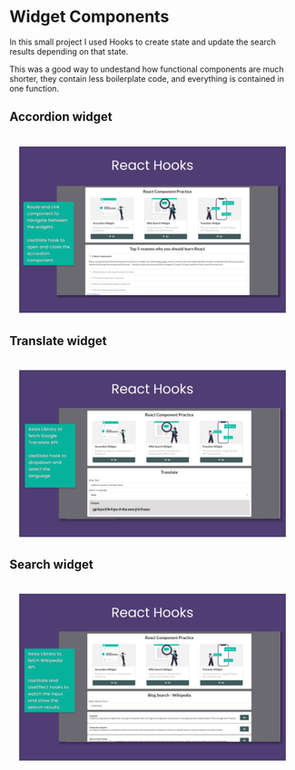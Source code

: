# Widget Components

In this small project I used Hooks to create state and update the search results depending on that state. 

This was a good way to undestand how functional components are much shorter, they contain less boilerplate code, and everything is contained in one function.

## Accordion widget

<h1 align="center">
  <img src="https://github.com/Bru-marques/react-hooks-widgets/blob/main/src/components/images/Widget-home.png" alt="Foco" width="470">
</h1>

## Translate widget

<h1 align="center">
  <img src="https://github.com/Bru-marques/react-hooks-widgets/blob/main/src/components/images/Widget-translate.png" alt="Foco" width="470">
</h1>

## Search widget

<h1 align="center">
  <img src="https://github.com/Bru-marques/react-hooks-widgets/blob/main/src/components/images/Widget-search.png" alt="Foco" width="470">
</h1>

